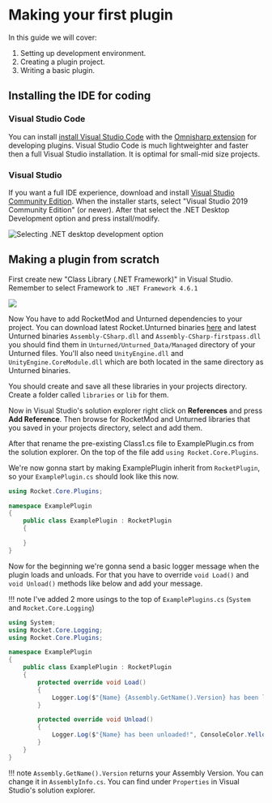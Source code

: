 # Making your first plugin

In this guide we will cover:

1. Setting up development environment.
2. Creating a plugin project.
3. Writing a basic plugin.

## Installing the IDE for coding

### Visual Studio Code
You can install [install Visual Studio Code](https://code.visualstudio.com/) with the [Omnisharp extension](https://marketplace.visualstudio.com/items?itemName=ms-vscode.csharp) for developing plugins. Visual Studio Code is much lightweighter and faster then a full Visual Studio installation. It is optimal for small-mid size projects.

### Visual Studio
If you want a full IDE experience, download and install [Visual Studio Community Edition](https://visualstudio.microsoft.com/vs/community/). When the installer starts, select "Visual Studio 2019 Community Edition" (or newer). After that select the .NET Desktop Development option and press install/modify.

![Selecting .NET desktop development option](https://docs.microsoft.com/en-us/visualstudio/install/media/vs2017-modify-workloads.png?view=vs-2017g)

## Making a plugin from scratch
First create new "Class Library (.NET Framework)" in Visual Studio. Remember to select Framework to `.NET Framework 4.6.1`

<img src="https://i.imgur.com/6xpxrLt.png" style="max-width: 80%;" />

Now You have to add RocketMod and Unturned dependencies to your project. You can download latest Rocket.Unturned binaries [here](https://github.com/RocketMod/Rocket.Unturned/releases) and latest Unturned binaries `Assembly-CSharp.dll` and `Assembly-CSharp-firstpass.dll` you should find them in `Unturned/Unturned_Data/Managed` directory of your Unturned files. You'll also need `UnityEngine.dll` and `UnityEngine.CoreModule.dll` which are both located in the same directory as Unturned binaries.  

You should create and save all these libraries in your projects directory. Create a folder called `libraries` or `lib` for them.

Now in Visual Studio's solution explorer right click on **References** and press **Add Reference**. Then browse for RocketMod and Unturned libraries that you saved in your projects directory, select and add them.

After that rename the pre-existing Class1.cs file to ExamplePlugin.cs from the solution explorer. On the top of the file add `using Rocket.Core.Plugins`.

We're now gonna start by making ExamplePlugin inherit from `RocketPlugin`, so your `ExamplePlugin.cs` should look like this now.

```csharp
using Rocket.Core.Plugins;

namespace ExamplePlugin
{
    public class ExamplePlugin : RocketPlugin
    {

    }
}
```

Now for the beginning we're gonna send a basic logger message when the plugin loads and unloads. For that you have to override `void Load()` and `void Unload()` methods like below and add your message.

!!! note
    I've added 2 more usings to the top of `ExamplePlugins.cs` (`System` and `Rocket.Core.Logging`)  

```csharp
using System;
using Rocket.Core.Logging;
using Rocket.Core.Plugins;

namespace ExamplePlugin
{
    public class ExamplePlugin : RocketPlugin
    {
        protected override void Load()
        {
            Logger.Log($"{Name} {Assembly.GetName().Version} has been loaded!", ConsoleColor.Yellow);
        }

        protected override void Unload()
        {
            Logger.Log($"{Name} has been unloaded!", ConsoleColor.Yellow);
        }
    }
}
```

!!! note
    `Assembly.GetName().Version` returns your Assembly Version. You can change it in `AssemblyInfo.cs`. You can find under `Properties` in Visual Studio's solution explorer.
